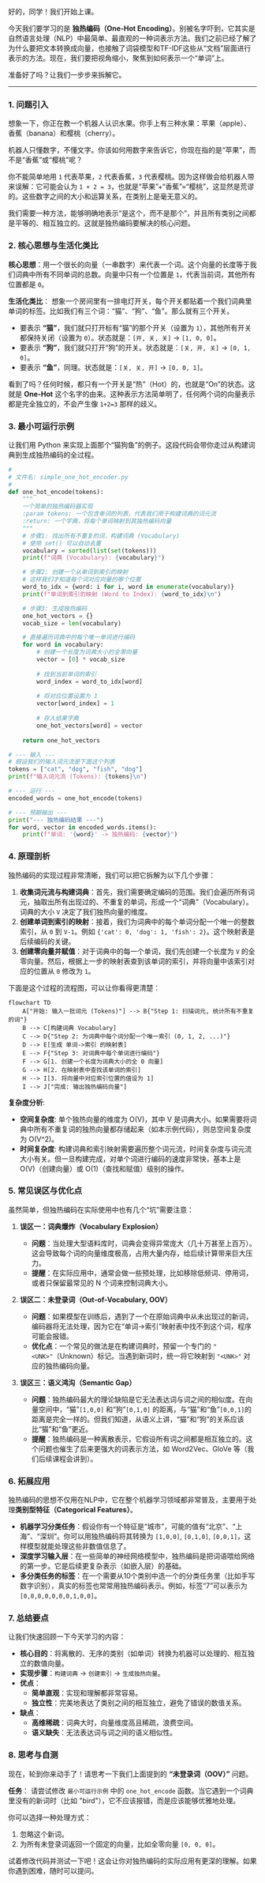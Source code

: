 好的，同学！我们开始上课。

今天我们要学习的是 **独热编码（One-Hot Encoding）**。别被名字吓到，它其实是自然语言处理（NLP）中最简单、最直观的一种词表示方法。我们之前已经了解了为什么要把文本转换成向量，也接触了词袋模型和TF-IDF这些从“文档”层面进行表示的方法。现在，我们要把视角缩小，聚焦到如何表示一个“单词”上。

准备好了吗？让我们一步步来拆解它。

---

### 1. 问题引入

想象一下，你正在教一个机器人认识水果。你手上有三种水果：苹果（apple）、香蕉（banana）和樱桃（cherry）。

机器人只懂数字，不懂文字。你该如何用数字来告诉它，你现在指的是“苹果”，而不是“香蕉”或“樱桃”呢？

你不能简单地用 `1` 代表苹果，`2` 代表香蕉，`3` 代表樱桃。因为这样做会给机器人带来误解：它可能会认为 `1 + 2 = 3`，也就是“苹果”+“香蕉”=“樱桃”，这显然是荒谬的。这些数字之间的大小和运算关系，在类别上是毫无意义的。

我们需要一种方法，能够明确地表示“是这个，而不是那个”，并且所有类别之间都是平等的、相互独立的。这就是独热编码要解决的核心问题。

### 2. 核心思想与生活化类比

**核心思想**：用一个很长的向量（一串数字）来代表一个词。这个向量的长度等于我们词典中所有不同单词的总数。向量中只有一个位置是 `1`，代表当前词，其他所有位置都是 `0`。

**生活化类比**：
想象一个房间里有一排电灯开关，每个开关都贴着一个我们词典里单词的标签。比如我们有三个词：“猫”、“狗”、“鱼”。那么就有三个开关。

*   要表示 **“猫”**，我们就只打开标有“猫”的那个开关（设置为 `1`），其他所有开关都保持关闭（设置为 `0`）。状态就是：`[开, 关, 关]` -> `[1, 0, 0]`。
*   要表示 **“狗”**，我们就只打开“狗”的开关。状态就是：`[关, 开, 关]` -> `[0, 1, 0]`。
*   要表示 **“鱼”**，同理。状态就是：`[关, 关, 开]` -> `[0, 0, 1]`。

看到了吗？任何时候，都只有一个开关是“热”（Hot）的，也就是“On”的状态。这就是 **One-Hot** 这个名字的由来。这种表示方法简单明了，任何两个词的向量表示都是完全独立的，不会产生像 `1+2=3` 那样的歧义。

### 3. 最小可运行示例

让我们用 Python 来实现上面那个“猫狗鱼”的例子。这段代码会带你走过从构建词典到生成独热编码的全过程。

```python
#
# 文件名: simple_one_hot_encoder.py
#
def one_hot_encode(tokens):
    """
    一个简单的独热编码器实现
    :param tokens: 一个包含单词的列表，代表我们用于构建词典的词元流
    :return: 一个字典，将每个单词映射到其独热编码向量
    """
    # 步骤1: 找出所有不重复的词，构建词典 (Vocabulary)
    # 使用 set() 可以自动去重
    vocabulary = sorted(list(set(tokens)))
    print(f"词典 (Vocabulary): {vocabulary}")

    # 步骤2: 创建一个从单词到索引的映射
    # 这样我们才知道每个词对应向量的哪个位置
    word_to_idx = {word: i for i, word in enumerate(vocabulary)}
    print(f"单词到索引的映射 (Word to Index): {word_to_idx}\n")

    # 步骤3: 生成独热编码
    one_hot_vectors = {}
    vocab_size = len(vocabulary)

    # 直接遍历词典中的每个唯一单词进行编码
    for word in vocabulary: 
        # 创建一个长度为词典大小的全零向量
        vector = [0] * vocab_size
        
        # 找到当前单词的索引
        word_index = word_to_idx[word]
        
        # 将对应位置设置为 1
        vector[word_index] = 1
        
        # 存入结果字典
        one_hot_vectors[word] = vector
        
    return one_hot_vectors

# --- 输入 ---
# 假设我们的输入词元流是下面这个列表
tokens = ["cat", "dog", "fish", "dog"]
print(f"输入词元流 (Tokens): {tokens}\n")

# --- 运行 ---
encoded_words = one_hot_encode(tokens)

# --- 预期输出 ---
print("--- 独热编码结果 ---")
for word, vector in encoded_words.items():
    print(f"单词: '{word}' -> 独热编码: {vector}")
```

### 4. 原理剖析

独热编码的实现过程非常清晰，我们可以把它拆解为以下几个步骤：

1.  **收集词元流与构建词典**：首先，我们需要确定编码的范围。我们会遍历所有词元，抽取出所有出现过的、不重复的单词，形成一个“词典”（Vocabulary）。词典的大小 `V` 决定了我们独热向量的维度。
2.  **创建单词到索引的映射**：接着，我们为词典中的每个单词分配一个唯一的整数索引，从 `0` 到 `V-1`。例如 `{'cat': 0, 'dog': 1, 'fish': 2}`。这个映射表是后续编码的关键。
3.  **创建零向量并赋值**：对于词典中的每一个单词，我们先创建一个长度为 `V` 的全零向量。然后，根据上一步的映射表查到该单词的索引，并将向量中该索引对应的位置从 `0` 修改为 `1`。

下面是这个过程的流程图，可以让你看得更清楚：

```mermaid
flowchart TD
    A["开始: 输入一批词元 (Tokens)"] --> B{"Step 1: 扫描词元, 统计所有不重复的词"}
    B --> C[构建词典 Vocabulary]
    C --> D{"Step 2: 为词典中每个词分配一个唯一索引 (0, 1, 2, ...)"}
    D --> E[生成 单词->索引 的映射表]
    E --> F{"Step 3: 对词典中每个单词进行编码"}
    F --> G[1. 创建一个长度为词典大小的全 0 向量]
    G --> H[2. 在映射表中查找该单词的索引]
    H --> I[3. 将向量中对应索引位置的值设为 1]
    I --> J["完成: 输出独热编码向量"]
```

**复杂度分析**:
*   **空间复杂度**: 单个独热向量的维度为 O(V)，其中 V 是词典大小。如果需要将词典中所有不重复词的独热向量都存储起来（如本示例代码），则总空间复杂度为 O(V^2)。
*   **时间复杂度**: 构建词典和索引映射需要遍历整个词元流，时间复杂度与词元流大小有关。但一旦构建完成，对单个词进行编码的速度非常快，基本上是 O(V)（创建向量）或 O(1)（查找和赋值）级别的操作。

### 5. 常见误区与优化点

虽然简单，但独热编码在实际使用中也有几个“坑”需要注意：

1.  **误区一：词典爆炸（Vocabulary Explosion）**
    *   **问题**：当处理大型语料库时，词典会变得异常庞大（几十万甚至上百万）。这会导致每个词的向量维度极高，占用大量内存，给后续计算带来巨大压力。
    *   **提醒**：在实际应用中，通常会做一些预处理，比如移除低频词、停用词，或者只保留最常见的 N 个词来控制词典大小。

2.  **误区二：未登录词（Out-of-Vocabulary, OOV）**
    *   **问题**：如果模型在训练后，遇到了一个在原始词典中从未出现过的新词，编码器将无法处理，因为它在“单词->索引”映射表中找不到这个词，程序可能会报错。
    *   **优化点**：一个常见的做法是在构建词典时，预留一个专门的 `"<UNK>"`（Unknown）标记。当遇到新词时，统一将它映射到 `"<UNK>"` 对应的独热编码向量。

3.  **误区三：语义鸿沟（Semantic Gap）**
    *   **问题**：独热编码最大的理论缺陷是它无法表达词与词之间的相似度。在向量空间中，“猫”`[1,0,0]` 和“狗”`[0,1,0]` 的距离，与“猫”和“鱼”`[0,0,1]`的距离是完全一样的。但我们知道，从语义上讲，“猫”和“狗”的关系应该比“猫”和“鱼”更近。
    *   **提醒**：独热编码是一种离散表示，它假设所有词之间都是相互独立的。这个问题也催生了后来更强大的词表示方法，如 Word2Vec、GloVe 等（我们后续课程会讲到）。

### 6. 拓展应用

独热编码的思想不仅用在NLP中，它在整个机器学习领域都非常普及，主要用于处理**类别型特征（Categorical Features）**。

*   **机器学习分类任务**：假设你有一个特征是“城市”，可能的值有“北京”、“上海”、“深圳”。你可以用独热编码将其转换为 `[1,0,0]`, `[0,1,0]`, `[0,0,1]`，这样模型就能处理这些非数值信息了。
*   **深度学习输入层**：在一些简单的神经网络模型中，独热编码是把词语喂给网络的第一步。它是后续更复杂表示（如嵌入层）的基础。
*   **多分类任务的标签**：在一个需要从10个类别中选一个的分类任务里（比如手写数字识别），真实的标签也常常用独热编码表示。例如，标签“7”可以表示为 `[0,0,0,0,0,0,0,1,0,0]`。

### 7. 总结要点

让我们快速回顾一下今天学习的内容：

*   **核心目的**：将离散的、无序的类别（如单词）转换为机器可以处理的、相互独立的数值向量。
*   **实现步骤**：`构建词典` -> `创建索引` -> `生成独热向量`。
*   **优点**：
    *   **简单直观**：实现和理解都非常容易。
    *   **独立性**：完美地表达了类别之间的相互独立，避免了错误的数值关系。
*   **缺点**：
    *   **高维稀疏**：词典大时，向量维度高且稀疏，浪费空间。
    *   **语义缺失**：无法表达词与词之间的语义相似性。

### 8. 思考与自测

现在，轮到你来动手了！请思考一下我们上面提到的 **“未登录词（OOV）”** 问题。

**任务**：
请尝试修改 `最小可运行示例` 中的 `one_hot_encode` 函数。当它遇到一个词典里没有的新词时（比如 "bird"），它不应该报错，而是应该能够优雅地处理。

你可以选择一种处理方式：
1.  忽略这个新词。
2.  为所有未登录词返回一个固定的向量，比如全零向量 `[0, 0, 0]`。

试着修改代码并测试一下吧！这会让你对独热编码的实际应用有更深的理解。如果你遇到困难，随时可以提问。
